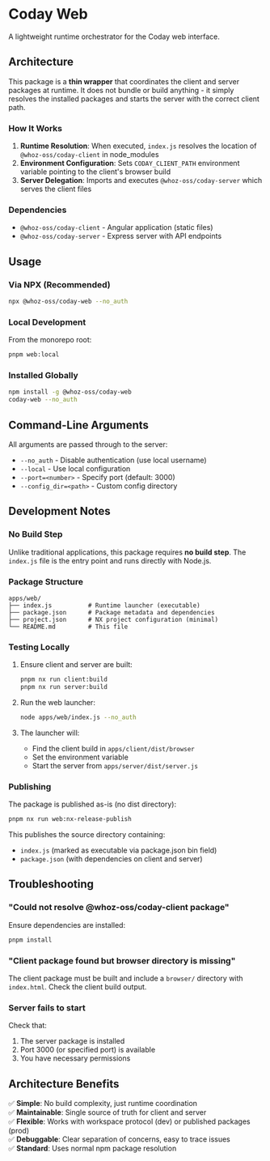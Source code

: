 # Coday Web

A lightweight runtime orchestrator for the Coday web interface.

## Architecture

This package is a **thin wrapper** that coordinates the client and server packages at runtime. It does not bundle or build anything - it simply resolves the installed packages and starts the server with the correct client path.

### How It Works

1. **Runtime Resolution**: When executed, `index.js` resolves the location of `@whoz-oss/coday-client` in node_modules
2. **Environment Configuration**: Sets `CODAY_CLIENT_PATH` environment variable pointing to the client's browser build
3. **Server Delegation**: Imports and executes `@whoz-oss/coday-server` which serves the client files

### Dependencies

- `@whoz-oss/coday-client` - Angular application (static files)
- `@whoz-oss/coday-server` - Express server with API endpoints

## Usage

### Via NPX (Recommended)

```bash
npx @whoz-oss/coday-web --no_auth
```

### Local Development

From the monorepo root:

```bash
pnpm web:local
```

### Installed Globally

```bash
npm install -g @whoz-oss/coday-web
coday-web --no_auth
```

## Command-Line Arguments

All arguments are passed through to the server:

- `--no_auth` - Disable authentication (use local username)
- `--local` - Use local configuration
- `--port=<number>` - Specify port (default: 3000)
- `--config_dir=<path>` - Custom config directory

## Development Notes

### No Build Step

Unlike traditional applications, this package requires **no build step**. The `index.js` file is the entry point and runs directly with Node.js.

### Package Structure

```
apps/web/
├── index.js          # Runtime launcher (executable)
├── package.json      # Package metadata and dependencies
├── project.json      # NX project configuration (minimal)
└── README.md         # This file
```

### Testing Locally

1. Ensure client and server are built:
   ```bash
   pnpm nx run client:build
   pnpm nx run server:build
   ```

2. Run the web launcher:
   ```bash
   node apps/web/index.js --no_auth
   ```

3. The launcher will:
   - Find the client build in `apps/client/dist/browser`
   - Set the environment variable
   - Start the server from `apps/server/dist/server.js`

### Publishing

The package is published as-is (no dist directory):

```bash
pnpm nx run web:nx-release-publish
```

This publishes the source directory containing:
- `index.js` (marked as executable via package.json bin field)
- `package.json` (with dependencies on client and server)

## Troubleshooting

### "Could not resolve @whoz-oss/coday-client package"

Ensure dependencies are installed:
```bash
pnpm install
```

### "Client package found but browser directory is missing"

The client package must be built and include a `browser/` directory with `index.html`. Check the client build output.

### Server fails to start

Check that:
1. The server package is installed
2. Port 3000 (or specified port) is available
3. You have necessary permissions

## Architecture Benefits

✅ **Simple**: No build complexity, just runtime coordination  
✅ **Maintainable**: Single source of truth for client and server  
✅ **Flexible**: Works with workspace protocol (dev) or published packages (prod)  
✅ **Debuggable**: Clear separation of concerns, easy to trace issues  
✅ **Standard**: Uses normal npm package resolution
